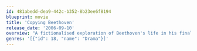 ```yaml
---
id: 481abedd-dea9-442c-b352-8b23ee6f8194
blueprint: movie
title: 'Copying Beethoven'
release_date: '2006-09-10'
overview: "A fictionalised exploration of Beethoven's life in his final days working on his Ninth Symphony. It is 1824. Beethoven is racing to finish his new symphony. However, it has been years since his last success and he is plagued by deafness, loneliness and personal trauma. A copyist is urgently needed to help the composer. A fictional character is introduced in the form of a young conservatory student and aspiring composer named Anna Holtz. The mercurial Beethoven is skeptical that a woman might become involved in his masterpiece but slowly comes to trust in Anna's assistance and in the end becomes quite fond of her. By the time the piece is performed, her presence in his life is an absolute necessity. Her deep understanding of his work is such that she even corrects mistakes he has made, while her passionate personality opens a door into his private world."
genres: '[{"id": 18, "name": "Drama"}]'
---
```

